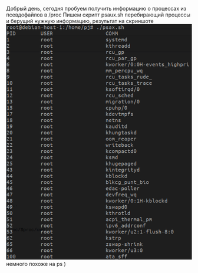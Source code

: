 Добрый день, сегодня пробуем получить информацию о процессах из псевдофайлов в /proc
Пишем скрипт psaux.sh перебирающий процессы и берущий нужную информацию, результат на скриншоте
![скрин](dz10scr1.png)
немного похоже на ps )
